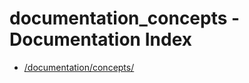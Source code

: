 # documentation_concepts - Documentation Index

- [/documentation/concepts/](./_documentation_concepts_.md)
